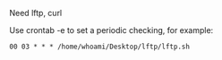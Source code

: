 Need lftp, curl

Use crontab -e to set a periodic checking, for example:
```crontab
00 03 * * * /home/whoami/Desktop/lftp/lftp.sh
```

